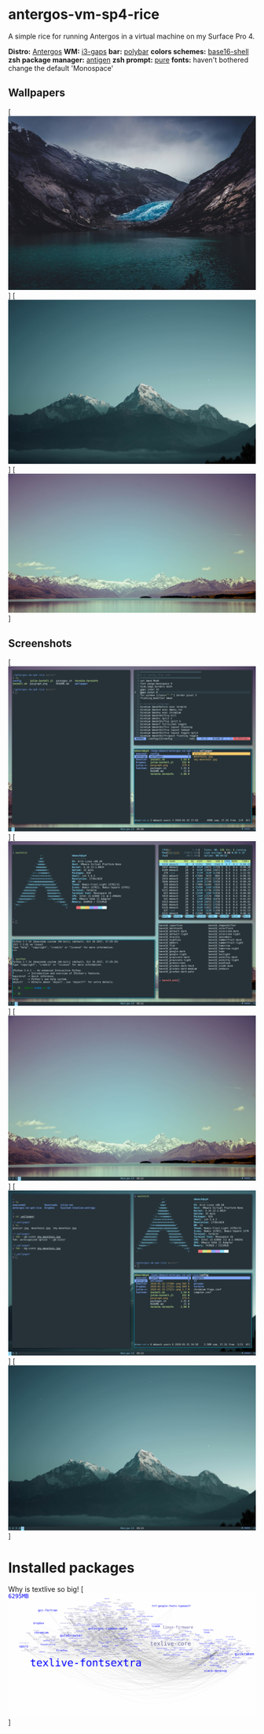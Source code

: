 # antergos-vm-sp4-rice
A simple rice for running Antergos in a virtual machine on my Surface Pro 4. 

**Distro:** [Antergos](https://antergos.com/)
**WM:** [i3-gaps](https://github.com/Airblader/i3)
**bar:** [polybar](https://github.com/jaagr/polybar)
**colors schemes:** [base16-shell](https://github.com/chriskempson/base16-shell)
**zsh package manager:** [antigen](https://github.com/zsh-users/antigen)
**zsh prompt:** [pure](https://github.com/sindresorhus/pure)
**fonts:** haven't bothered change the default 'Monospace'

## Wallpapers
[![sample screenshot](https://github.com/mbeach42/antergos-vm-sp4-rice/blob/master/wallpaper/glacier.jpg)]
[![sample screenshot](https://github.com/mbeach42/antergos-vm-sp4-rice/blob/master/wallpaper/sky-mountain.jpg)]
[![sample screenshot](https://github.com/mbeach42/antergos-vm-sp4-rice/blob/master/wallpaper/mountains.jpg)]

## Screenshots
[![sample screenshot](https://github.com/mbeach42/antergos-vm-sp4-rice/blob/master/screenshots/2018-01-15-171002_2736x1824_scrot.png)]
[![sample screenshot](https://github.com/mbeach42/antergos-vm-sp4-rice/blob/master/screenshots/2018-01-15-171127_2736x1824_scrot.png)]
[![sample screenshot](https://github.com/mbeach42/antergos-vm-sp4-rice/blob/master/screenshots/2018-01-15-171216_2736x1824_scrot.png)]
[![sample_screeshot](https://github.com/mbeach42/antergos-vm-sp4-rice/blob/master/screenshots/2018-01-15-171321_2736x1824_scrot.png)]
[![samples_screeshot](https://github.com/mbeach42/antergos-vm-sp4-rice/blob/master/screenshots/2018-01-15-171342_2736x1824_scrot.png)]

# Installed packages 
Why is textlive so big! 
[![sample_screeshot](https://github.com/mbeach42/antergos-vm-sp4-rice/blob/master/screenshots/pacgraph.png)]
